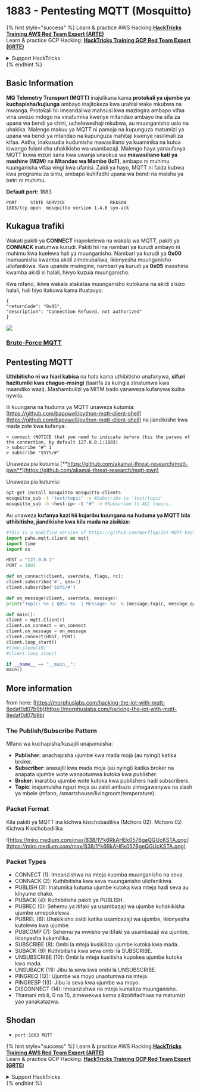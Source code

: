 # 1883 - Pentesting MQTT (Mosquitto)

{% hint style="success" %}
Learn & practice AWS Hacking:<img src="../.gitbook/assets/arte.png" alt="" data-size="line">[**HackTricks Training AWS Red Team Expert (ARTE)**](https://training.hacktricks.xyz/courses/arte)<img src="../.gitbook/assets/arte.png" alt="" data-size="line">\
Learn & practice GCP Hacking: <img src="../.gitbook/assets/grte.png" alt="" data-size="line">[**HackTricks Training GCP Red Team Expert (GRTE)**<img src="../.gitbook/assets/grte.png" alt="" data-size="line">](https://training.hacktricks.xyz/courses/grte)

<details>

<summary>Support HackTricks</summary>

* Check the [**subscription plans**](https://github.com/sponsors/carlospolop)!
* **Join the** 💬 [**Discord group**](https://discord.gg/hRep4RUj7f) or the [**telegram group**](https://t.me/peass) or **follow** us on **Twitter** 🐦 [**@hacktricks\_live**](https://twitter.com/hacktricks_live)**.**
* **Share hacking tricks by submitting PRs to the** [**HackTricks**](https://github.com/carlospolop/hacktricks) and [**HackTricks Cloud**](https://github.com/carlospolop/hacktricks-cloud) github repos.

</details>
{% endhint %}

## Basic Information

**MQ Telemetry Transport (MQTT)** inajulikana kama **protokali ya ujumbe ya kuchapisha/kujiunga** ambayo inajitokeza kwa urahisi wake mkubwa na mwanga. Protokali hii imeandaliwa mahsusi kwa mazingira ambapo vifaa vina uwezo mdogo na vinatumika kwenye mitandao ambayo ina sifa za upana wa bendi ya chini, ucheleweshaji mkubwa, au muunganisho usio na uhakika. Malengo makuu ya MQTT ni pamoja na kupunguza matumizi ya upana wa bendi ya mtandao na kupunguza mahitaji kwenye rasilimali za kifaa. Aidha, inakusudia kudumisha mawasiliano ya kuaminika na kutoa kiwango fulani cha uhakikisho wa usambazaji. Malengo haya yanaufanya MQTT kuwa mzuri sana kwa uwanja unaokua wa **mawasiliano kati ya mashine (M2M)** na **Mtandao wa Mambo (IoT)**, ambapo ni muhimu kuunganisha vifaa vingi kwa ufanisi. Zaidi ya hayo, MQTT ni faida kubwa kwa programu za simu, ambapo kuhifadhi upana wa bendi na maisha ya betri ni muhimu.

**Default port:** 1883
```
PORT     STATE SERVICE                 REASON
1883/tcp open  mosquitto version 1.4.8 syn-ack
```
## Kukagua trafiki

Wakati pakiti ya **CONNECT** inapokelewa na wakala wa MQTT, pakiti ya **CONNACK** inatumwa kurudi. Pakiti hii ina nambari ya kurudi ambayo ni muhimu kwa kuelewa hali ya muunganisho. Nambari ya kurudi ya **0x00** inamaanisha kwamba akidi zimekubaliwa, ikionyesha muunganisho uliofanikiwa. Kwa upande mwingine, nambari ya kurudi ya **0x05** inaashiria kwamba akidi si halali, hivyo kuzuia muunganisho.

Kwa mfano, ikiwa wakala atakataa muunganisho kutokana na akidi zisizo halali, hali hiyo itakuwa kama ifuatavyo:
```
{
"returnCode": "0x05",
"description": "Connection Refused, not authorized"
}
```
![](<../.gitbook/assets/image (976).png>)

### [**Brute-Force MQTT**](../generic-hacking/brute-force.md#mqtt)

## Pentesting MQTT

**Uthibitisho ni wa hiari kabisa** na hata kama uthibitisho unafanywa, **sifuri hazitumiki kwa chaguo-msingi** (taarifa za kuingia zinatumwa kwa maandiko wazi). Mashambulizi ya MITM bado yanaweza kufanywa kuiba nywila.

Ili kuungana na huduma ya MQTT unaweza kutumia: [https://github.com/bapowell/python-mqtt-client-shell](https://github.com/bapowell/python-mqtt-client-shell) na jiandikishe kwa mada zote kwa kufanya:
```
> connect (NOTICE that you need to indicate before this the params of the connection, by default 127.0.0.1:1883)
> subscribe "#" 1
> subscribe "$SYS/#"
```
Unaweza pia kutumia [**https://github.com/akamai-threat-research/mqtt-pwn**](https://github.com/akamai-threat-research/mqtt-pwn)

Unaweza pia kutumia:
```bash
apt-get install mosquitto mosquitto-clients
mosquitto_sub -t 'test/topic' -v #Subscribe to 'test/topic'
mosquitto_sub -h <host-ip> -t "#" -v #Subscribe to ALL topics.
```
Au unaweza **kufanya kazi hii kujaribu kuungana na huduma ya MQTT bila uthibitisho, jiandikishe kwa kila mada na zisikize**:
```python
#This is a modified version of https://github.com/Warflop/IOT-MQTT-Exploit/blob/master/mqtt.py
import paho.mqtt.client as mqtt
import time
import os

HOST = "127.0.0.1"
PORT = 1883

def on_connect(client, userdata, flags, rc):
client.subscribe('#', qos=1)
client.subscribe('$SYS/#')

def on_message(client, userdata, message):
print('Topic: %s | QOS: %s  | Message: %s' % (message.topic, message.qos, message.payload))

def main():
client = mqtt.Client()
client.on_connect = on_connect
client.on_message = on_message
client.connect(HOST, PORT)
client.loop_start()
#time.sleep(10)
#client.loop_stop()

if __name__ == "__main__":
main()
```
## More information

from here: [https://morphuslabs.com/hacking-the-iot-with-mqtt-8edaf0d07b9b](https://morphuslabs.com/hacking-the-iot-with-mqtt-8edaf0d07b9b)

### The Publish/Subscribe Pattern <a href="#b667" id="b667"></a>

Mfano wa kuchapisha/kusajili unajumuisha:

* **Publisher**: anachapisha ujumbe kwa mada moja (au nyingi) katika broker.
* **Subscriber**: anasajili kwa mada moja (au nyingi) katika broker na anapata ujumbe wote wanaotumwa kutoka kwa publisher.
* **Broker**: inaratibu ujumbe wote kutoka kwa publishers hadi subscribers.
* **Topic**: inajumuisha ngazi moja au zaidi ambazo zimegawanywa na slash ya mbele (mfano, /smartshouse/livingroom/temperature).

### Packet Format <a href="#f15a" id="f15a"></a>

Kila pakiti ya MQTT ina kichwa kisichobadilika (Mchoro 02). Mchoro 02: Kichwa Kisichobadilika

![https://miro.medium.com/max/838/1\*k6RkAHEk0576geQGUcKSTA.png](https://miro.medium.com/max/838/1*k6RkAHEk0576geQGUcKSTA.png)

### Packet Types

* CONNECT (1): Imeanzishwa na mteja kuomba muunganisho na seva.
* CONNACK (2): Kuthibitisha kwa seva muunganisho uliofanikiwa.
* PUBLISH (3): Inatumika kutuma ujumbe kutoka kwa mteja hadi seva au kinyume chake.
* PUBACK (4): Kuthibitisha pakiti ya PUBLISH.
* PUBREC (5): Sehemu ya itifaki ya usambazaji wa ujumbe kuhakikisha ujumbe umepokelewa.
* PUBREL (6): Uhakikisho zaidi katika usambazaji wa ujumbe, ikionyesha kutolewa kwa ujumbe.
* PUBCOMP (7): Sehemu ya mwisho ya itifaki ya usambazaji wa ujumbe, ikionyesha kukamilika.
* SUBSCRIBE (8): Ombi la mteja kusikiliza ujumbe kutoka kwa mada.
* SUBACK (9): Kuthibitisha kwa seva ombi la SUBSCRIBE.
* UNSUBSCRIBE (10): Ombi la mteja kusitisha kupokea ujumbe kutoka kwa mada.
* UNSUBACK (11): Jibu la seva kwa ombi la UNSUBSCRIBE.
* PINGREQ (12): Ujumbe wa moyo unaotumwa na mteja.
* PINGRESP (13): Jibu la seva kwa ujumbe wa moyo.
* DISCONNECT (14): Imeanzishwa na mteja kumaliza muunganisho.
* Thamani mbili, 0 na 15, zimewekwa kama zilizohifadhiwa na matumizi yao yanakatazwa.

## Shodan

* `port:1883 MQTT`

{% hint style="success" %}
Learn & practice AWS Hacking:<img src="../.gitbook/assets/arte.png" alt="" data-size="line">[**HackTricks Training AWS Red Team Expert (ARTE)**](https://training.hacktricks.xyz/courses/arte)<img src="../.gitbook/assets/arte.png" alt="" data-size="line">\
Learn & practice GCP Hacking: <img src="../.gitbook/assets/grte.png" alt="" data-size="line">[**HackTricks Training GCP Red Team Expert (GRTE)**<img src="../.gitbook/assets/grte.png" alt="" data-size="line">](https://training.hacktricks.xyz/courses/grte)

<details>

<summary>Support HackTricks</summary>

* Check the [**subscription plans**](https://github.com/sponsors/carlospolop)!
* **Join the** 💬 [**Discord group**](https://discord.gg/hRep4RUj7f) or the [**telegram group**](https://t.me/peass) or **follow** us on **Twitter** 🐦 [**@hacktricks\_live**](https://twitter.com/hacktricks_live)**.**
* **Share hacking tricks by submitting PRs to the** [**HackTricks**](https://github.com/carlospolop/hacktricks) and [**HackTricks Cloud**](https://github.com/carlospolop/hacktricks-cloud) github repos.

</details>
{% endhint %}
